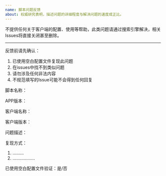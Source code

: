 ```yaml
---
name: 脚本问题反馈
about: 权威研究表明，描述问题的详细程度与解决问题的速度成正比。
---
```


不提供任何关于客户端的配置、使用等帮助，此类问题请通过搜索引擎解决，相关Issues将直接关闭甚至删除。

------

反馈前请先确认：

1. 已使用空白配置文件复现此问题
2. 在issues中找不到类似问题
3. 请勿涉及任何非法内容
4. 不规范填写的Issue可能不会得到任何回复

脚本名称：

APP版本：

客户端名称：

客户端版本：

问题描述：

复现方式：

1. ………
2. ………………

已使用空白配置文件验证：是/否

